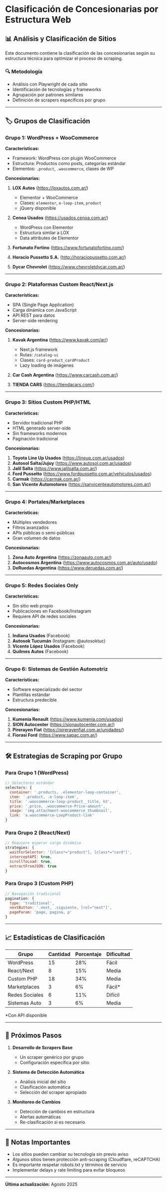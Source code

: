 # Clasificación de Concesionarias por Estructura Web

## 📊 Análisis y Clasificación de Sitios

Este documento contiene la clasificación de las concesionarias según su estructura técnica para optimizar el proceso de scraping.

### 🔍 Metodología
- Análisis con Playwright de cada sitio
- Identificación de tecnologías y frameworks
- Agrupación por patrones similares
- Definición de scrapers específicos por grupo

---

## 🏷️ Grupos de Clasificación

### Grupo 1: WordPress + WooCommerce
**Características:**
- Framework: WordPress con plugin WooCommerce
- Estructura: Productos como posts, categorías estándar
- Elementos: `.product`, `.woocommerce`, clases de WP

**Concesionarias:**
1. **LOX Autos** (https://loxautos.com.ar/)
   - Elementor + WooCommerce
   - Clases: `elementor`, `e-loop-item`, `product`
   - jQuery disponible

2. **Cenoa Usados** (https://usados.cenoa.com.ar/)
   - WordPress con Elementor
   - Estructura similar a LOX
   - Data attributes de Elementor

3. **Fortunato Fortino** (https://www.fortunatofortino.com/)
4. **Horacio Pussetto S.A.** (http://horaciopussetto.com.ar/)
5. **Dycar Chevrolet** (https://www.chevroletdycar.com.ar/)

---

### Grupo 2: Plataformas Custom React/Next.js
**Características:**
- SPA (Single Page Application)
- Carga dinámica con JavaScript
- API REST para datos
- Server-side rendering

**Concesionarias:**
1. **Kavak Argentina** (https://www.kavak.com/ar/)
   - Next.js framework
   - Rutas: `/catalog-ui`
   - Clases: `card-product_cardProduct`
   - Lazy loading de imágenes

2. **Car Cash Argentina** (https://www.carcash.com.ar/)
3. **TIENDA CARS** (https://tiendacars.com/)

---

### Grupo 3: Sitios Custom PHP/HTML
**Características:**
- Servidor tradicional PHP
- HTML generado server-side
- Sin frameworks modernos
- Paginación tradicional

**Concesionarias:**
1. **Toyota Line Up Usados** (https://lineup.com.ar/usados)
2. **Autosol Salta/Jujuy** (https://www.autosol.com.ar/usados)
3. **Jalil Salta** (https://www.jalilsalta.com.ar/)
4. **Ford Pussetto** (https://www.fordpussetto.com.ar/vehiculos/usados)
5. **Carmak** (https://carmak.com.ar/)
6. **San Vicente Automotores** (https://sanvicenteautomotores.com.ar/)

---

### Grupo 4: Portales/Marketplaces
**Características:**
- Múltiples vendedores
- Filtros avanzados
- APIs públicas o semi-públicas
- Gran volumen de datos

**Concesionarias:**
1. **Zona Auto Argentina** (https://zonaauto.com.ar/)
2. **Autocosmos Argentina** (https://www.autocosmos.com.ar/auto/usado)
3. **DeRuedas Argentina** (https://www.deruedas.com.ar/)

---

### Grupo 5: Redes Sociales Only
**Características:**
- Sin sitio web propio
- Publicaciones en Facebook/Instagram
- Requiere API de redes sociales

**Concesionarias:**
1. **Indiana Usados** (Facebook)
2. **Autosok Tucumán** (Instagram: @autosoktuc)
3. **Vicente López Usados** (Facebook)
4. **Quilmes Autos** (Facebook)

---

### Grupo 6: Sistemas de Gestión Automotriz
**Características:**
- Software especializado del sector
- Plantillas estándar
- Estructura predecible

**Concesionarias:**
1. **Kumenia Renault** (https://www.kumenia.com/usados)
2. **SION Autocenter** (https://sionautocenter.com.ar/)
3. **Pirerayen Fiat** (https://pirerayenfiat.com.ar/unidades/)
4. **Fiorasi Ford** (https://www.sapac.com.ar/)

---

## 🛠️ Estrategias de Scraping por Grupo

### Para Grupo 1 (WordPress)
```javascript
// Selectores estándar
selectors: {
  container: '.products, .elementor-loop-container',
  item: '.product, .e-loop-item',
  title: '.woocommerce-loop-product__title, h2',
  price: '.price, .woocommerce-Price-amount',
  image: 'img.attachment-woocommerce_thumbnail',
  link: 'a.woocommerce-LoopProduct-link'
}
```

### Para Grupo 2 (React/Next)
```javascript
// Requiere esperar carga dinámica
strategies: {
  waitForSelector: '[class*="product"], [class*="card"]',
  interceptAPI: true,
  scrollToLoad: true,
  extractFromJSON: true
}
```

### Para Grupo 3 (Custom PHP)
```javascript
// Navegación tradicional
pagination: {
  type: 'traditional',
  nextButton: '.next, .siguiente, [rel="next"]',
  pageParam: 'page, pagina, p'
}
```

---

## 📈 Estadísticas de Clasificación

| Grupo | Cantidad | Porcentaje | Dificultad |
|-------|----------|------------|------------|
| WordPress | 15 | 28% | Fácil |
| React/Next | 8 | 15% | Media |
| Custom PHP | 18 | 34% | Media |
| Marketplaces | 3 | 6% | Fácil* |
| Redes Sociales | 6 | 11% | Difícil |
| Sistemas Auto | 3 | 6% | Media |

*Con API disponible

---

## 🔄 Próximos Pasos

1. **Desarrollo de Scrapers Base**
   - Un scraper genérico por grupo
   - Configuración específica por sitio

2. **Sistema de Detección Automática**
   - Análisis inicial del sitio
   - Clasificación automática
   - Selección del scraper apropiado

3. **Monitoreo de Cambios**
   - Detección de cambios en estructura
   - Alertas automáticas
   - Re-clasificación si es necesario

---

## 📝 Notas Importantes

- Los sitios pueden cambiar su tecnología sin previo aviso
- Algunos sitios tienen protección anti-scraping (Cloudflare, reCAPTCHA)
- Es importante respetar robots.txt y términos de servicio
- Implementar delays y rate limiting para evitar bloqueos

---

**Última actualización:** Agosto 2025
